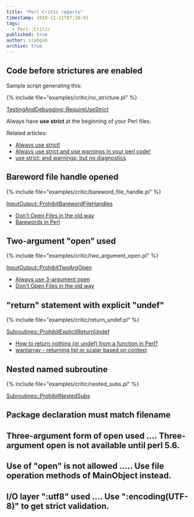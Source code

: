 ```yaml
---
title: "Perl Critic reports"
timestamp: 2018-12-21T07:30:01
tags:
  - Perl::Critic
published: true
author: szabgab
archive: true
---
```




## Code before strictures are enabled

Sample script generating this:

{% include file="examples/critic/no_stricture.pl" %}

[TestingAndDebugging::RequireUseStrict](https://metacpan.org/pod/Perl::Critic::Policy::TestingAndDebugging::RequireUseStrict)

Always have **use strict** at the beginning of your Perl files.

Related articles:
* [Always use strict!](/strict)
* [Always use strict and use warnings in your perl code!](/always-use-strict-and-use-warnings)
* [use strict; and warnings; but no diagnostics](/use-strict-use-warnings-no-diagnostics)


## Bareword file handle opened

{% include file="examples/critic/bareword_file_handle.pl" %}

[InputOutput::ProhibitBarewordFileHandles](https://metacpan.org/pod/Perl::Critic::Policy::InputOutput::ProhibitBarewordFileHandles)

* [Don't Open Files in the old way](/open-files-in-the-old-way)
* [Barewords in Perl](/barewords-in-perl)

## Two-argument "open” used

{% include file="examples/critic/two_argument_open.pl" %}

[InputOutput::ProhibitTwoArgOpen](https://metacpan.org/pod/Perl::Critic::Policy::InputOutput::ProhibitTwoArgOpen)

* [Always use 3-argument open](/always-use-3-argument-open)
* [Don't Open Files in the old way](/open-files-in-the-old-way)

## "return" statement with explicit "undef"

{% include file="examples/critic/return_undef.pl" %}

[Subroutines::ProhibitExplicitReturnUndef](https://metacpan.org/pod/Perl::Critic::Policy::Subroutines::ProhibitExplicitReturnUndef)

* [How to return nothing (or undef) from a function in Perl?](/how-to-return-undef-from-a-function)
* [wantarray - returning list or scalar based on context](/wantarray)

## Nested named subroutine

{% include file="examples/critic/nested_subs.pl" %}

[Subroutines::ProhibitNestedSubs](https://metacpan.org/pod/Perl::Critic::Policy::Subroutines::ProhibitNestedSubs)

## Package declaration must match filename

## Three-argument form of open used .... Three-argument open is not available until perl 5.6.

## Use of "open" is not allowed .....  Use file operation methods of MainObject instead.

## I/O layer ":utf8" used ....  Use ":encoding(UTF-8)" to get strict validation.



